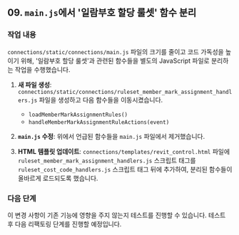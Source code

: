 ## 09. `main.js`에서 '일람부호 할당 룰셋' 함수 분리

### 작업 내용
`connections/static/connections/main.js` 파일의 크기를 줄이고 코드 가독성을 높이기 위해, '일람부호 할당 룰셋'과 관련된 함수들을 별도의 JavaScript 파일로 분리하는 작업을 수행했습니다.

1.  **새 파일 생성**: `connections/static/connections/ruleset_member_mark_assignment_handlers.js` 파일을 생성하고 다음 함수들을 이동시켰습니다.
    *   `loadMemberMarkAssignmentRules()`
    *   `handleMemberMarkAssignmentRuleActions(event)`

2.  **`main.js` 수정**: 위에서 언급된 함수들을 `main.js` 파일에서 제거했습니다.

3.  **HTML 템플릿 업데이트**: `connections/templates/revit_control.html` 파일에 `ruleset_member_mark_assignment_handlers.js` 스크립트 태그를 `ruleset_cost_code_handlers.js` 스크립트 태그 뒤에 추가하여, 분리된 함수들이 올바르게 로드되도록 했습니다.

### 다음 단계

이 변경 사항이 기존 기능에 영향을 주지 않는지 테스트를 진행할 수 있습니다. 테스트 후 다음 리팩토링 단계를 진행할 예정입니다.